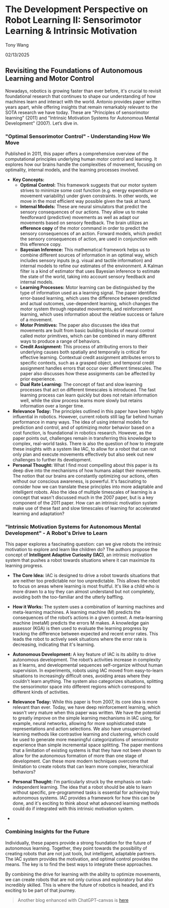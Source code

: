 # The Development Perspective on Robot Learning II: **Sensorimotor Learning & Intrinsic Motivation**

Tony Wang

02/13/2025





## Revisiting the Foundations of Autonomous Learning and Motor Control

Nowadays, robotics is growing faster than ever before, it's crucial to revisit foundational research that continues to shape our understanding of how machines learn and interact with the world. Antonio provides paper written years apart, while offering insights that remain remarkably relevant to the SOTA research we have today. These are "Principles of sensorimotor learning" (2011) and "Intrinsic Motivation Systems for Autonomous Mental Development" (2007). Let’s dive in.

### "Optimal Sensorimotor Control" - Understanding How We Move

Published in 2011, this paper offers a comprehensive overview of the computational principles underlying human motor control and learning. It explores how our brains handle the complexities of movement, focusing on optimality, internal models, and the learning processes involved.

- **Key Concepts:**
  - **Optimal Control:** This framework suggests that our motor system strives to minimize some cost function (e.g. energy expenditure or movement variability) under given constraints. In other words, we move in the most efficient way possible given the task at hand.
  - **Internal Models:** These are neural simulators that predict the sensory consequences of our actions. They allow us to make feedforward (predictive) movements as well as adapt our movements based on sensory feedback. The brain utilizes an **efference copy** of the motor command in order to predict the sensory consequences of an action. Forward models, which predict the sensory consequences of action, are used in conjunction with this efference copy.
  - **Bayesian Inference:** This mathematical framework helps us to combine different sources of information in an optimal way, which includes sensory inputs (e.g. visual and tactile information) and internal models to refine our estimates of the environment. A Kalman filter is a kind of estimator that uses Bayesian inference to estimate the state of the world, taking into account sensory feedback and internal models.
  - **Learning Processes:** Motor learning can be distinguished by the type of information used as a learning signal. The paper identifies error-based learning, which uses the difference between predicted and actual outcomes, use-dependent learning, which changes the motor system through repeated movements, and reinforcement learning, which uses information about the relative success or failure of a movement.
  - **Motor Primitives:** The paper also discusses the idea that movements are built from basic building blocks of neural control called motor primitives, which can be combined in many different ways to produce a range of behaviors.
  - **Credit Assignment:** This process of attributing errors to their underlying causes both spatially and temporally is critical for effective learning. Contextual credit assignment attributes errors to specific contexts, such as a grasped object, and temporal credit assignment handles errors that occur over different timescales. The paper also discusses how these assignments can be affected by prior experience.
  - **Dual Rate Learning:** The concept of fast and slow learning processes that act on different timescales is introduced. The fast learning process can learn quickly but does not retain information well, while the slow process learns more slowly but retains information over a longer time.
- **Relevance Today:** The principles outlined in this paper have been highly influential in robotics. However, current robots still lag far behind human performance in many ways. The idea of using internal models for prediction and control, and of optimizing motor behavior based on a cost function, is foundational in robotics research. However, as the paper points out, challenges remain in transferring this knowledge to complex, real-world tasks. There is also the question of how to integrate these insights with a system like IAC, to allow for a robot that can not only plan and execute movements effectively but also seek out new challenges to further its development.
- **Personal Thought:** What I find most compelling about this paper is its deep dive into the mechanisms of how humans adapt their movements. The notion that our brains are constantly optimizing our actions, often without our conscious awareness, is powerful. It's fascinating to consider how we can translate these principles into more adaptable and intelligent robots. Also the idea of multiple timescales of learning is a concept that wasn't discussed much in the 2007 paper, but is a key component of the 2011 paper. How can an intrinsic motivation system make use of these fast and slow timescales of learning for accelerated learning and adaptation?

### "Intrinsic Motivation Systems for Autonomous Mental Development" - A Robot's Drive to Learn

This paper explores a fascinating question: can we give robots the intrinsic motivation to explore and learn like children do? The authors propose the concept of **Intelligent Adaptive Curiosity (IAC)**, an intrinsic motivation system that pushes a robot towards situations where it can maximize its learning progress.

- **The Core Idea:** IAC is designed to drive a robot towards situations that are neither too predictable nor too unpredictable. This allows the robot to focus on areas where learning is most fruitful. It's like a child who is more drawn to a toy they can almost understand but not completely, avoiding both the too-familiar and the utterly baffling.
- **How it Works:** The system uses a combination of learning machines and meta-learning machines. A learning machine (M) predicts the consequences of the robot’s actions in a given context. A meta-learning machine (metaM) predicts the errors M makes. A knowledge gain assessor (KGA) is then used to evaluate the learning progress by tracking the difference between expected and recent error rates. This leads the robot to actively seek situations where the error rate is decreasing, indicating that it's learning.
- **Autonomous Development:** A key feature of IAC is its ability to drive autonomous development. The robot’s activities increase in complexity as it learns, and developmental sequences self-organize without human supervision. In experiments, robots using IAC moved from easy-to-learn situations to increasingly difficult ones, avoiding areas where they couldn't learn anything. The system also categorizes situations, splitting the sensorimotor space into different regions which correspond to different kinds of activities.
- **Relevance Today:** While this paper is from 2007, its core idea is more relevant than ever. Today, we have deep reinforcement learning, which wasn't very mature when this paper was written. We have the potential to greatly improve on the simple learning mechanisms in IAC using, for example, neural networks, allowing for more sophisticated state representations and action selections. We also have unsupervised learning methods like contrastive learning and clustering, which could be used to generate more meaningful categorizations of sensorimotor experience than simple incremental space splitting. The paper mentions that a limitation of existing systems is that they have not been shown to allow for the autonomous formation of more than one stage of development. Can these more modern techniques overcome that limitation to create robots that can learn more complex, hierarchical behaviors?
- **Personal Thought:** I’m particularly struck by the emphasis on task-independent learning. The idea that a robot should be able to learn without specific, pre-programmed tasks is essential for achieving truly autonomous systems. IAC provides a framework for how this can be done, and it's exciting to think about what advanced learning methods could do if integrated with this intrinsic motivation system.

- 

### Combining Insights for the Future

Individually, these papers provide a strong foundation for the future of autonomous learning. Together, they point towards the possibility of creating robots that are not just tools, but intelligent, adaptable partners. The IAC system provides the motivation, and optimal control provides the means. The key is to find the best ways to integrate these approaches.

By combining the drive for learning with the ability to optimize movements, we can create robots that are not only curious and exploratory but also incredibly skilled. This is where the future of robotics is headed, and it’s exciting to be part of that journey.



> Another blog enhanced with ChatGPT-canvas is [here](https://chatgpt.com/canvas/shared/67ad6a63bf7881918ebd2e536101dc04) 
